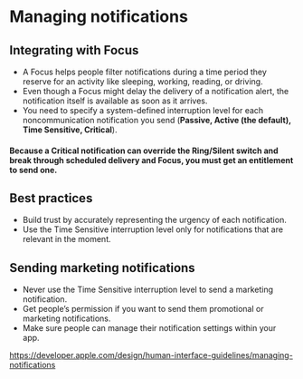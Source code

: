 # Managing notifications
## Integrating with Focus
- A Focus helps people filter notifications during a time period they reserve for an activity like sleeping, working, reading, or driving.
- Even though a Focus might delay the delivery of a notification alert, the notification itself is available as soon as it arrives.
- You need to specify a system-defined interruption level for each noncommunication notification you send (**Passive, Active (the default), Time Sensitive, Critical**).

#### Because a Critical notification can override the Ring/Silent switch and break through scheduled delivery and Focus, you must get an entitlement to send one.

## Best practices
- Build trust by accurately representing the urgency of each notification.
- Use the Time Sensitive interruption level only for notifications that are relevant in the moment.

## Sending marketing notifications
- Never use the Time Sensitive interruption level to send a marketing notification.
- Get people’s permission if you want to send them promotional or marketing notifications.
- Make sure people can manage their notification settings within your app.

https://developer.apple.com/design/human-interface-guidelines/managing-notifications
